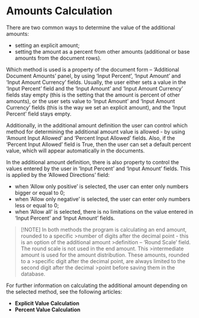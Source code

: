 # Amounts Calculation


There are two common ways to determine the value of the additional amounts:
- setting an explicit amount;
- setting the amount as a percent from other amounts (additional or base amounts from the document rows).

Which method is used is a property of the document form – ‘Additional Document Amounts’ panel, by using ‘Input Percent’, ‘Input Amount’ and ‘Input Amount Currency’ fields. Usually, the user either sets a value in the ‘Input Percent’ field and the ‘Input Amount’ and ‘Input Amount Currency’ fields stay empty (this is the setting that the amount is percent of other amounts), or the user sets value to ‘Input Amount’ and ‘Input Amount Currency’ fields (this is the way we set an explicit amount), and the ‘Input Percent’ field stays empty.

Additionally, in the additional amount definition the user can control which method for determining the additional amount value is allowed - by using ‘Amount Input Allowed’ and ‘Percent Input Allowed’ fields. Also, if the ‘Percent Input Allowed’ field is True, then the user can set a default percent value, which will appear automatically in the documents.

In the additional amount definition, there is also property to control the values entered by the user in ‘Input Percent’ and ‘Input Amount’ fields. This is applied by the ‘Allowed Directions’ field:
- when ‘Allow only positive’ is selected, the user can enter only numbers bigger or equal to 0;
- when ‘Allow only negative’ is selected, the user can enter only numbers less or equal to 0;
- when ‘Allow all’ is selected, there is no limitations on the value entered in ‘Input Percent’ and ‘Input Amount’ fields.

> [!NOTE] In both methods the program is calculating an end amount, rounded to a specific >number of digits after the decimal point - this is an option of the additional amount >definition – ‘Round Scale’ field. The round scale is not used in the end amount. This >intermediate amount is used for the amount distribution. These amounts, rounded to a >specific digit after the decimal point, are always limited to the second digit after the decimal >point before saving them in the database.
 
For further information on calculating the additional amount depending on the selected method, see the following articles:
- **Explicit Value Calculation**
- **Percent Value Calculation**


